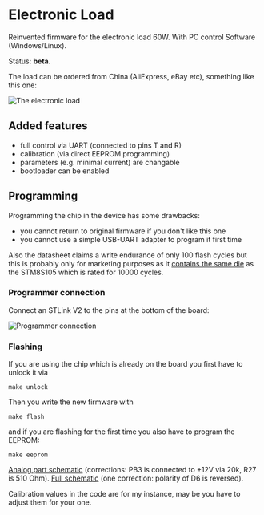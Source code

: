 # Electronic Load
Reinvented firmware for the electronic load 60W. With PC control Software (Windows/Linux).

Status: **beta**.

The load can be ordered from China (AliExpress, eBay etc), something like this one:

![The electronic load](docs/1.jpg)

## Added features
* full control via UART (connected to pins T and R)
* calibration (via direct EEPROM programming)
* parameters (e.g. minimal current) are changable
* bootloader can be enabled

## Programming
Programming the chip in the device has some drawbacks:
* you cannot return to original firmware if you don't like this one
* you cannot use a simple USB-UART adapter to program it first time

Also the datasheet claims a write endurance of only 100 flash cycles but this is probably only for marketing purposes as it [contains the same die](https://hackaday.io/project/16097-eforth-for-cheap-stm8s-gadgets/log/76731-stm8l001j3-a-new-sop8-chip-and-the-limits-of-stm8flash) as the STM8S105 which is rated for 10000 cycles.

### Programmer connection
Connect an STLink V2 to the pins at the bottom of the board:

![Programmer connection](docs/2.jpg)

### Flashing
If you are using the chip which is already on the board you first have to unlock it via 

    make unlock
 
Then you write the new firmware with 

    make flash
 
and if you are flashing for the first time you also have to program the EEPROM:

    make eeprom
 

[Analog part schematic](http://www.voltlog.com/pub/dummy-load-sch.pdf) (corrections: PB3 is connected to +12V via 20k, R27 is 510 Ohm).
[Full schematic](https://github.com/ArduinoHannover/ZPB30A1_Firmware/raw/master/hardware/schematic.pdf) (one correction: polarity of D6 is reversed).

Calibration values in the code are for my instance, may be you have to adjust them for your one.

